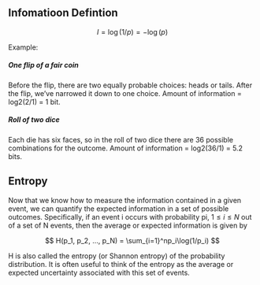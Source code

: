 ## Infomatioon Defintion

$$I = \log(1/p) = -\log(p)$$

Example:
##### One flip of a fair coin
Before the flip, there are two equally probable choices: heads or tails. After the flip,
we’ve narrowed it down to one choice. Amount of information = log2(2/1) = 1 bit.

##### Roll of two dice
Each die has six faces, so in the roll of two dice there are 36 possible combinations for
the outcome. Amount of information = log2(36/1) = 5.2 bits.

## Entropy

Now that we know how to measure the information contained in a given event, we can quantify the expected information in a set of possible outcomes. Specifically, if an event i occurs with probability pi, $1 ≤ i ≤ N$ out of a set of N events, then the average or expected information is given by

$$ H(p_1, p_2, ..., p_N) = \sum_{i=1}^np_i\log(1/p_i) $$

H is also called the entropy (or Shannon entropy) of the probability distribution.  It is often useful to think of the entropy as the average or expected uncertainty associated with this set of events.

